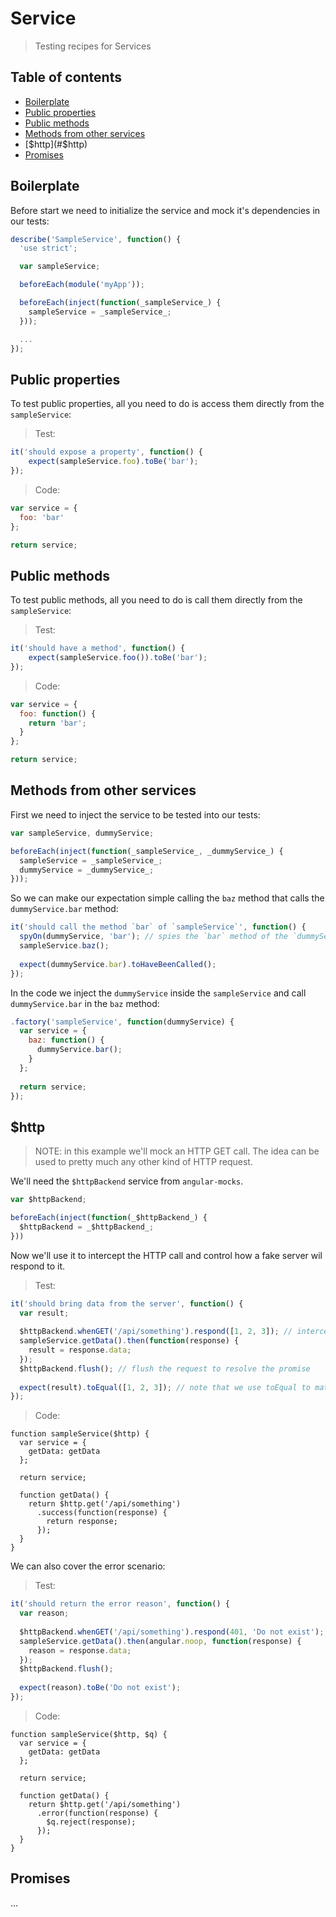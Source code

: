 # Service
> Testing recipes for Services

## Table of contents

- [Boilerplate](#boilerplate)
- [Public properties](#public-properties)
- [Public methods](#public-methods)
- [Methods from other services](#methods-from-other-services)
- [$http](#$http)
- [Promises](#promises)

## Boilerplate

Before start we need to initialize the service and mock it's dependencies in our tests:

```js
describe('SampleService', function() {
  'use strict';

  var sampleService;

  beforeEach(module('myApp'));

  beforeEach(inject(function(_sampleService_) {
    sampleService = _sampleService_;
  }));

  ...
});
```

## Public properties

To test public properties, all you need to do is access them directly from the `sampleService`:

> Test:

```js
it('should expose a property', function() {
    expect(sampleService.foo).toBe('bar');
});
```

> Code:

```js
var service = {
  foo: 'bar'
};

return service;
```

## Public methods

To test public methods, all you need to do is call them directly from the `sampleService`:

> Test:

```js
it('should have a method', function() {
    expect(sampleService.foo()).toBe('bar');
});
```

> Code:

```js
var service = {
  foo: function() {
    return 'bar';
  }
};

return service;
```


## Methods from other services

First we need to inject the service to be tested into our tests:

```js
var sampleService, dummyService;

beforeEach(inject(function(_sampleService_, _dummyService_) {
  sampleService = _sampleService_;
  dummyService = _dummyService_;
}));
```

So we can make our expectation simple calling the `baz` method that calls the `dummyService.bar` method:

```js
it('should call the method `bar` of `sampleService`', function() {
  spyOn(dummyService, 'bar'); // spies the `bar` method of the `dummyService`. Search for Jasmine Spies for more info
  sampleService.baz();
  
  expect(dummyService.bar).toHaveBeenCalled();
});
```

In the code we inject the `dummyService` inside the `sampleService` and call `dummyService.bar` in the `baz` method:

```js
.factory('sampleService', function(dummyService) {
  var service = {
    baz: function() {
      dummyService.bar();
    }
  };
  
  return service;
});

```


## $http

> NOTE: in this example we'll mock an HTTP GET call. The idea can be used to pretty much any other kind of HTTP request.

We'll need the `$httpBackend` service from `angular-mocks`.

```js
var $httpBackend;

beforeEach(inject(function(_$httpBackend_) {
  $httpBackend = _$httpBackend_;
}))
```

Now we'll use it to intercept the HTTP call and control how a fake server wil respond to it.

> Test:

```js
it('should bring data from the server', function() {
  var result;
  
  $httpBackend.whenGET('/api/something').respond([1, 2, 3]); // intercept GET /api/something and respond [1, 2, 3]
  sampleService.getData().then(function(response) {
    result = response.data;
  });
  $httpBackend.flush(); // flush the request to resolve the promise
  
  expect(result).toEqual([1, 2, 3]); // note that we use toEqual to match arrays as it's a non strict check
});
```

> Code:

```
function sampleService($http) {
  var service = {
    getData: getData
  };
  
  return service;
  
  function getData() {
    return $http.get('/api/something')
      .success(function(response) {
        return response;
      });
  }
}

```

We can also cover the error scenario:

> Test:

```js
it('should return the error reason', function() {
  var reason;
  
  $httpBackend.whenGET('/api/something').respond(401, 'Do not exist');
  sampleService.getData().then(angular.noop, function(response) {
    reason = response.data;
  });
  $httpBackend.flush();
  
  expect(reason).toBe('Do not exist');
});
```

> Code:

```
function sampleService($http, $q) {
  var service = {
    getData: getData
  };
  
  return service;
  
  function getData() {
    return $http.get('/api/something')
      .error(function(response) {
        $q.reject(response);
      });
  }
}
```


## Promises

...


